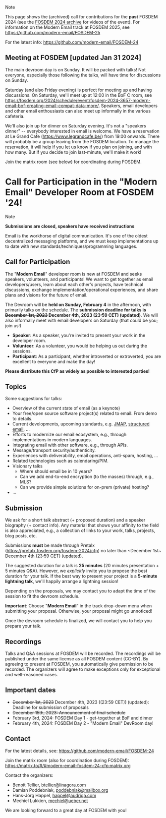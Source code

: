> [!NOTE]  
> This page shows the (archived) call for contributions for the **past** FOSDEM 2024 (see the [FOSDEM 2024 archive](https://archive.fosdem.org/2024/schedule/track/modern-email/) for videos of the event). For information on the Modern Email track at FOSDEM 2025, see https://github.com/modern-email/FOSDEM-25

For the latest info: https://github.com/modern-email/FOSDEM-24

## Meeting at FOSDEM [updated Jan 31 2024]

The main devroom day is on Sunday. It will be packed with talks! Not everyone,
especially those following the talks, will have time for discussions on Sunday.

Saturday (and also Friday evening) is perfect for meeting up and having
discussions. On Saturday, we'll meet up at 12:00 in the BoF C room, see
https://fosdem.org/2024/schedule/event/fosdem-2024-3657-modern-email-bof-creating-email-compat-data-more/.
Speakers, email developers and other email enthousiasts can also meet up
informally in the various cafeteria.

We'll also join up for dinner on Saturday evening.  It's not a "speakers
dinner" -- everybody interested in email is welcome.  We have a reservation at
Le Grand Cafe (https://www.legrandcafe.be/) from 19:00 onwards. There will
probably be a group leaving from the FOSDEM location.  To manage the
reservation, it will help if you let us know if you plan on joining, and with
how many.  But if you decide to join last-minute, we'll make it work!

Join the matrix room (see below) for coordinating during FOSDEM.

# Call for Participation in the "Modern Email" Developer Room at FOSDEM '24!

> [!NOTE]
> **Submissions are closed, speakers have received instructions**

Email is the workhorse of digital communication. It's one of the oldest
decentralized messaging platforms, and we must keep implementations up to date
with new standards/techniques/programming languages.

## Call for Participation

The "**Modern Email**" developer room is new at FOSDEM and seeks speakers,
volunteers, and participants! We want to get together as email
developers/users, learn about each other's projects, have technical
discussions, exchange implementation/operational experiences, and share plans
and visions for the future of email.

The Devroom will be **held on Sunday, February 4** in the afternoon, with
primarily talks on the schedule. The **submission deadline for talks is
~~December 1st, 2023~~ December 4th, 2023 (23:59 CET) (updated)**. We will also
informally meet with email developers on Saturday (that could be you; join us!)

* **Speaker**: As a speaker, you're invited to present your work in the developer room.
* **Volunteer**: As a volunteer, you would be helping us out during the sessions.
* **Participant**: As a participant, whether introverted or extroverted, you
  are excellent to everyone and make the day!

**Please distribute this CfP as widely as possible to interested parties!**

## Topics

Some suggestions for talks:

* Overview of the current state of email (as a keynote)
* Your free/open source software project(s) related to email. From demo to details.
* Current developments, upcoming standards, e.g. [JMAP](https://jmap.io),
  [structured email](https://datatracker.ietf.org/group/sml/about/), ...
* Efforts to modernize our email ecosystem, e.g., through implementations in
  modern languages.
* Integrating email with other software, e.g., through APIs.
* Message/transport security/authenticity.
* Experiences with deliverability, email operations, anti-spam, hosting, ...
* Related technologies such as calendaring/PIM.
* Visionary talks
    * Where should email be in 10 years?
    * Can we add end-to-end encryption (to the masses) through, e.g., MLS?
    * Can we provide simple solutions for on-prem (private) hosting?
* ...

## Submission

We ask for a short talk abstract (+ proposed duration) and a speaker biography
(+ contact info). Any material that shows your affinity to the field is also
appreciated, e.g., a collection of links to your work, talks, projects, blog
posts, etc.

Submissions **must** be made through Pretalx
(https://pretalx.fosdem.org/fosdem-2024/cfp) no later than ~December 1st~ December 4th (23:59 CET) (updated).

The suggested duration for a talk is **25 minutes** (20 minutes presentation +
5 minutes Q&A). However, we *explicitly* invite you to propose the best
duration for your talk. If the best way to present your project is a **5-minute
lightning talk**, we'll happily arrange a lightning session!

Depending on the proposals, we may contact you to adapt the time of the session to fit the devroom schedule.

**Important**: Choose "**Modern Email**" in the track drop-down menu when
submitting your proposal. Otherwise, your proposal might go unnoticed!

Once the devroom schedule is finalized, we will contact you to help you prepare
your talk.

## Recordings

Talks and Q&A sessions at FOSDEM will be recorded. The recordings will be
published under the same license as all FOSDEM content (CC-BY). By agreeing to
present at FOSDEM, you automatically give permission to be recorded. The
organizers will agree to make exceptions only for exceptional and well-reasoned
cases.

## Important dates

* ~~December 1st, 2023~~ December 4th, 2023 ((23:59 CET)) (updated): Deadline for submission of proposals
* ~~December 15th, 2023: Announcement of final schedule~~
* February 3rd, 2024: FOSDEM Day 1 - get-together at BoF and dinner
* February 4th, 2024: FOSDEM Day 2 - "Modern Email" DevRoom day!

## Contact

For the latest details, see: https://github.com/modern-email/FOSDEM-24

Join the matrix room (also for coordination during FOSDEM): https://matrix.to/#/#modern-email-fosdem-24-cfp:matrix.org

Contact the organizers:

* Benoit Tellier, btellier@linagora.com
* Damian Poddebniak, poddebniak@mailbox.org
* Hans-Jörg Happel, happel@audriga.com
* Mechiel Lukkien, mechiel@ueber.net

We are looking forward to a great day at FOSDEM with you!
